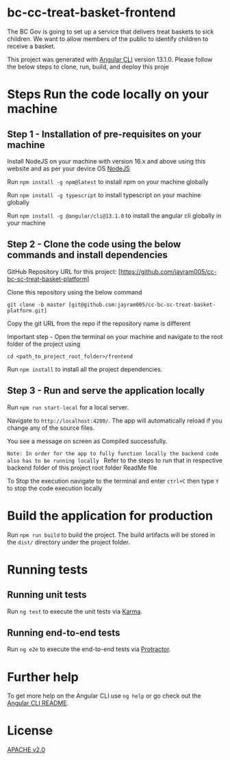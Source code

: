 # bc-cc-treat-basket-frontend
The BC Gov is going to set up a service that delivers treat baskets to sick children. We want to allow members of the public to identify children to receive a basket.

This project was generated with [Angular CLI](https://github.com/angular/angular-cli) version 13.1.0. Please follow the below steps to clone, run, build, and deploy this proje

# Steps Run the code locally on your machine

## Step 1 -  Installation of pre-requisites on your machine

Install NodeJS on your machine with version 16.x and above using this website and as per your device OS [NodeJS](https://nodejs.org/en/download/)

Run `npm install -g npm@latest` to install npm on your machine globally

Run `npm install -g typescript` to install typescript on your machine globally

Run `npm install -g @angular/cli@13.1.0` to install the angular cli globally in your machine

## Step 2 -  Clone the code using the below commands and install dependencies

GitHub Repository URL for this project: [https://github.com/jayram005/cc-bc-sc-treat-basket-platform]

Clone this repository using the below command 

`git clone -b master [git@github.com:jayram005/cc-bc-sc-treat-basket-platform.git]` 

Copy the git URL from the repo if the repository name is different

Important step - Open the terminal on your machine and navigate to the root folder of the project using 

`cd <path_to_project_root_folder>/frontend`

Run `npm install` to install all the project dependencies.

## Step 3 - Run and serve the application locally

Run `npm run start-local` for a local server. 

Navigate to `http://localhost:4200/`. The app will automatically reload if you change any of the source files.

You see a message on screen as Compiled successfully.

`Note: In order for the app to fully function locally the backend code also has to be running locally ` Refer to the steps to run that in respective backend folder of this project root folder ReadMe file

To Stop the execution navigate to the terminal and enter `ctrl+C` then type `Y` to stop the code execution locally

# Build the application for production

Run `npm run build` to build the project. The build artifacts will be stored in the `dist/` directory under the project folder.

# Running tests
## Running unit tests

Run `ng test` to execute the unit tests via [Karma](https://karma-runner.github.io).

## Running end-to-end tests

Run `ng e2e` to execute the end-to-end tests via [Protractor](http://www.protractortest.org/).

# Further help

To get more help on the Angular CLI use `ng help` or go check out the [Angular CLI README](https://github.com/angular/angular-cli/blob/master/README.md).

# License

[APACHE v2.0](https://www.apache.org/licenses/LICENSE-2.0)